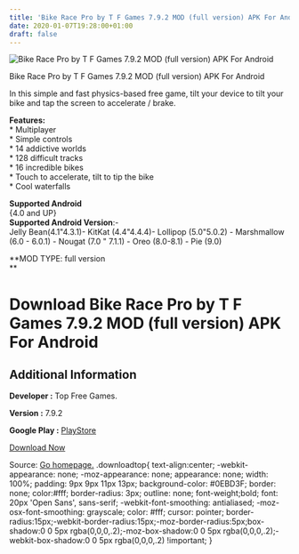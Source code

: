 ```yaml
---
title: 'Bike Race Pro by T F Games 7.9.2 MOD (full version) APK For Android'
date: 2020-01-07T19:28:00+01:00
draft: false
---
```


![Bike Race Pro by T F Games 7.9.2 MOD (full version) APK For Android](https://i2.wp.com/apkhome.net/wp-content/uploads/2020/01/Bike-Race-Pro-by-T-F-Games-7.9.2-MOD-full-version.png "Bike Race Pro by T F Games 7.9.2 MOD (full version) APK For Android")

  

Bike Race Pro by T F Games 7.9.2 MOD (full version) APK For Android

In this simple and fast physics-based free game, tilt your device to tilt your bike and tap the screen to accelerate / brake.

**Features:**  
\* Multiplayer  
\* Simple controls  
\* 14 addictive worlds  
\* 128 difficult tracks  
\* 16 incredible bikes  
\* Touch to accelerate, tilt to tip the bike  
\* Cool waterfalls

**Supported Android**  
{4.0 and UP}  
**Supported Android Version**:-  
Jelly Bean(4.1"4.3.1)- KitKat (4.4"4.4.4)- Lollipop (5.0"5.0.2) - Marshmallow (6.0 - 6.0.1) - Nougat (7.0 " 7.1.1) - Oreo (8.0-8.1) - Pie (9.0)

**MOD TYPE: full version  
**

Download Bike Race Pro by T F Games 7.9.2 MOD (full version) APK For Android
============================================================================

Additional Information
----------------------

**Developer :** Top Free Games.

**Version :** 7.9.2

**Google Play :** [PlayStore](https://play.google.com/store/apps/details?id=com.topfreegames.bikeraceproworld)

  

[Download Now](https://store4app.co/post/bike-race-pro-by-t-f-games-7-9-2-mod-full-version-apk-for-android_1578411298)

  
Source: [Go homepage.](https://store4app.co/post/bike-race-pro-by-t-f-games-7-9-2-mod-full-version-apk-for-android_1578411298) .downloadtop{ text-align:center; -webkit-appearance: none; -moz-appearance: none; appearance: none; width: 100%; padding: 9px 9px 11px 13px; background-color: #0EBD3F; border: none; color:#fff; border-radius: 3px; outline: none; font-weight;bold; font: 20px 'Open Sans', sans-serif; -webkit-font-smoothing: antialiased; -moz-osx-font-smoothing: grayscale; color: #fff; cursor: pointer; border-radius:15px;-webkit-border-radius:15px;-moz-border-radius:5px;box-shadow:0 0 5px rgba(0,0,0,.2);-moz-box-shadow:0 0 5px rgba(0,0,0,.2);-webkit-box-shadow:0 0 5px rgba(0,0,0,.2) !important; }